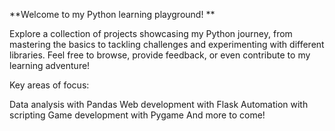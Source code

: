 **Welcome to my Python learning playground! **

Explore a collection of projects showcasing my Python journey, from mastering the basics to tackling challenges and experimenting with different libraries. Feel free to browse, provide feedback, or even contribute to my learning adventure!

Key areas of focus:

Data analysis with Pandas
Web development with Flask
Automation with scripting
Game development with Pygame
And more to come!
